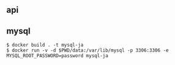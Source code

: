 
## api

## mysql

```console
$ docker build . -t mysql-ja
$ docker run -v -d $PWD/data:/var/lib/mysql -p 3306:3306 -e MYSQL_ROOT_PASSWORD=password mysql-ja
```

